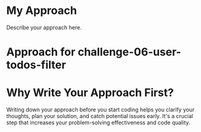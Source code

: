 # My Approach
Describe your approach here.

# Approach for challenge-06-user-todos-filter

# Why Write Your Approach First?
Writing down your approach before you start coding helps you clarify your thoughts, plan your solution, and catch potential issues early. It's a crucial step that increases your problem-solving effectiveness and code quality.